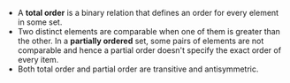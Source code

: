 * A **total order** is a binary relation that defines an order for every element in some set.
* Two distinct elements are comparable when one of them is greater than the other. In a **partially ordered** set, some pairs of elements are not comparable and hence a partial order doesn't specify the exact order of every item.
* Both total order and partial order are transitive and antisymmetric.
